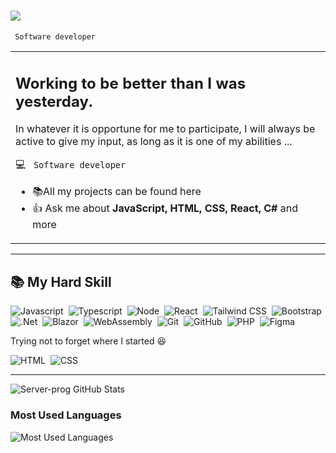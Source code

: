 <h1>
    <img src="https://readme-typing-svg.herokuapp.com/?font=Righteous&size=35&center=true&vCenter=true&width=500&height=50&duration=4000&lines=Hi+There!+👋;+I'm+João+Tambue!;" />
</h1>

 <p><code> Software developer </code></p>

<table>
  <tr>
    <td>
      <h2>Working to be better than I was yesterday.</h2>
      <p> In whatever it is opportune for me to participate, I will always be active to give my input, as long as it is one of my abilities ...</p>
      <p>💻 <code> Software developer </code> </p>
      <ul>
        <li>📚All my projects can be found here </li>
        <li>👍 Ask me about <strong>JavaScript, HTML, CSS, React, C#</strong> and more </li>
      </ul>
    </td>
  </tr>
</table>

---

## 📚 My Hard Skill

![Javascript](https://img.shields.io/badge/-Javascript-05122A?style=flat&logo=Javascript)&nbsp;
![Typescript](https://img.shields.io/badge/-Typescript-05122A?style=flat&logo=typescript)&nbsp;
![Node](https://img.shields.io/badge/-Node-05122A?style=flat&logo=node.js)&nbsp;
![React](https://img.shields.io/badge/-React.Js-05122A?style=flat&logo=react)&nbsp;
![Tailwind CSS](https://img.shields.io/badge/-Tailwind%20CSS-05122A?style=flat&logo=tailwind-css)&nbsp;
![Bootstrap](https://img.shields.io/badge/-Bootstrap-05122A?style=flat&logo=bootstrap)&nbsp;
![.Net](https://img.shields.io/badge/-CSharp-05122A?style=flat&logo=dotnet)&nbsp;
![Blazor](https://img.shields.io/badge/-Blazor-05122A?style=flat&logo=blazor)&nbsp;
![WebAssembly](https://img.shields.io/badge/-WebAssembly-05122A?style=flat&logo=webassembly)&nbsp;
![Git](https://img.shields.io/badge/-Git-05122A?style=flat&logo=git)&nbsp;
![GitHub](https://img.shields.io/badge/-GitHub-05122A?style=flat&logo=github)&nbsp;
![PHP](https://img.shields.io/badge/-PHP-05122A?style=flat&logo=php)&nbsp;
![Figma](https://img.shields.io/badge/-Figma-05122A?style=flat&logo=figma)&nbsp;

Trying not to forget where I started 😆

![HTML](https://img.shields.io/badge/-HTML-05122A?style=flat&logo=HTML5)&nbsp;
![CSS](https://img.shields.io/badge/-CSS-05122A?style=flat&logo=CSS3&logoColor=1572B6)&nbsp;

---

<p align="left">
  <img src="https://github-readme-stats.vercel.app/api?username=Server-prog&show_icons=true&theme=dark&count_private=true" alt="Server-prog GitHub Stats">
</p>

### Most Used Languages

<p align="left">
  <img src="https://github-readme-stats.vercel.app/api/top-langs/?username=Server-prog&layout=compact&theme=dark" alt="Most Used Languages">
</p>

